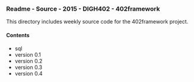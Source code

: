 ### Readme - Source - 2015 - DIGH402 - 402framework

This directory includes weekly source code for the 402framework project.

#### Contents
* sql
* version 0.1
* version 0.2
* version 0.3
* version 0.4
